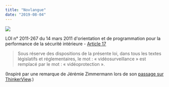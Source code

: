```yaml
---
title: "Novlangue"
date: "2019-08-04"
---
```


![](https://blog.atlant.is/wp-content/uploads/2019/08/novlang.jpg)

LOI n° 2011-267 du 14 mars 2011 d'orientation et de programmation pour la performance de la sécurité intérieure - [Article 17](https://www.legifrance.gouv.fr/affichTexteArticle.do?idArticle=JORFARTI000023707979&cidTexte=JORFTEXT000023707312)

> Sous réserve des dispositions de la présente loi, dans tous les textes législatifs et réglementaires, le mot : « vidéosurveillance » est remplacé par le mot : « vidéoprotection ».

(Inspiré par une remarque de Jérémie Zimmermann lors de son [passage sur ThinkerView](https://www.youtube.com/watch?v=Xmy3_QIGOe4).)
